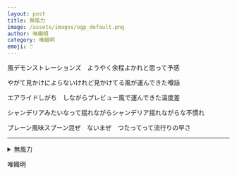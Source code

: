 ```yaml
---
layout: post
title: 無風力
image: /assets/images/ogp_default.png
author: 唯織明
category: 唯織明
emoji: 🖱️
---
```


<div class="tanka-area"><div class="tanka">
<p>風デモンストレーションズ　ようやく余程よかれと思って予感</p>
<p>やがて見かけによらないけれど見かけてる風が運んできた噂話</p>
<p>エアライドしがち　しながらプレビュー風で運んできた温度差</p>
<p>シャンデリアみたいなって揺れながらシャンデリア揺れながらな不慣れ</p>
<p>プレーン風味スプーン混ぜ　ないまぜ　つたってって流行りの早さ</p></div></div>

---

<details><summary>無風力</summary>
風デモンストレーションズ　ようやく余程よかれと思って予感<br/>やがて見かけによらないけれど見かけてる風が運んできた噂話<br/>エアライドしがち　しながらプレビュー風で運んできた温度差<br/>シャンデリアみたいなって揺れながらシャンデリア揺れながらな不慣れ<br/>プレーン風味スプーン混ぜ　ないまぜ　つたってって流行りの早さ<br/>
</details>

唯織明
